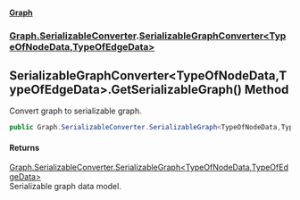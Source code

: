 #### [Graph](./index.md 'index')
### [Graph.SerializableConverter](./Graph-SerializableConverter.md 'Graph.SerializableConverter').[SerializableGraphConverter&lt;TypeOfNodeData,TypeOfEdgeData&gt;](./Graph-SerializableConverter-SerializableGraphConverter-TypeOfNodeData_TypeOfEdgeData-.md 'Graph.SerializableConverter.SerializableGraphConverter&lt;TypeOfNodeData,TypeOfEdgeData&gt;')
## SerializableGraphConverter&lt;TypeOfNodeData,TypeOfEdgeData&gt;.GetSerializableGraph() Method
Convert graph to serializable graph.  
```csharp
public Graph.SerializableConverter.SerializableGraph<TypeOfNodeData,TypeOfEdgeData> GetSerializableGraph();
```
#### Returns
[Graph.SerializableConverter.SerializableGraph&lt;](./Graph-SerializableConverter-SerializableGraph-TypeOfNodeData_TypeOfEdgeData-.md 'Graph.SerializableConverter.SerializableGraph&lt;TypeOfNodeData,TypeOfEdgeData&gt;')[TypeOfNodeData](./Graph-SerializableConverter-SerializableGraphConverter-TypeOfNodeData_TypeOfEdgeData-.md#Graph-SerializableConverter-SerializableGraphConverter-TypeOfNodeData_TypeOfEdgeData--TypeOfNodeData 'Graph.SerializableConverter.SerializableGraphConverter&lt;TypeOfNodeData,TypeOfEdgeData&gt;.TypeOfNodeData')[,](./Graph-SerializableConverter-SerializableGraph-TypeOfNodeData_TypeOfEdgeData-.md 'Graph.SerializableConverter.SerializableGraph&lt;TypeOfNodeData,TypeOfEdgeData&gt;')[TypeOfEdgeData](./Graph-SerializableConverter-SerializableGraphConverter-TypeOfNodeData_TypeOfEdgeData-.md#Graph-SerializableConverter-SerializableGraphConverter-TypeOfNodeData_TypeOfEdgeData--TypeOfEdgeData 'Graph.SerializableConverter.SerializableGraphConverter&lt;TypeOfNodeData,TypeOfEdgeData&gt;.TypeOfEdgeData')[&gt;](./Graph-SerializableConverter-SerializableGraph-TypeOfNodeData_TypeOfEdgeData-.md 'Graph.SerializableConverter.SerializableGraph&lt;TypeOfNodeData,TypeOfEdgeData&gt;')  
Serializable graph data model.  
